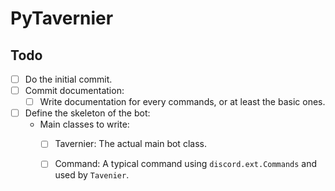 # PyTavernier

## Todo

- [ ] Do the initial commit.
- [ ] Commit documentation:
    - [ ] Write documentation for every commands, or at least the basic ones.
- [ ] Define the skeleton of the bot:
    - Main classes to write:
        - [ ] Tavernier: The actual main bot class.
        - [ ] Command: A typical command using `discord.ext.Commands` and used by `Tavenier`.


